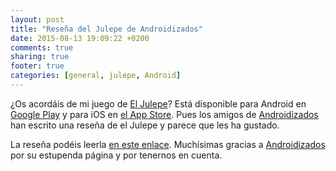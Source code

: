 ```yaml
---
layout: post
title: "Reseña del Julepe de Androidizados"
date: 2015-08-13 19:09:22 +0200
comments: true
sharing: true
footer: true
categories: [general, julepe, Android]
---
```

¿Os acordáis de mi juego de [El Julepe](/blog/2015/03/15/tenemos-un-nuevo-juego-el-julepe-para-android/)? Está disponible para Android en [Google Play](https://play.google.com/store/apps/details?id=donnaipe.julepe) y para iOS en [el App Store](https://itunes.apple.com/es/app/julepe/id997416247?mt=8). Pues los amigos de [Androidizados](http://www.androidizados.com/) han escrito una reseña de el Julepe y parece que les ha gustado.

La reseña podéis leerla [en este enlace](http://www.androidizados.com/juegos/2015/08/13/julepe-android/). Muchísimas gracias a [Androidizados](http://www.androidizados.com/) por su estupenda página y por tenernos en cuenta.